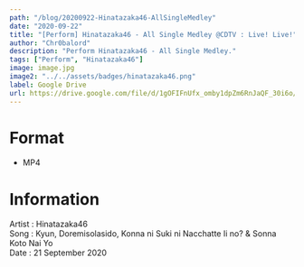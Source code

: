 ```yaml
---
path: "/blog/20200922-Hinatazaka46-AllSingleMedley"
date: "2020-09-22"
title: "[Perform] Hinatazaka46 - All Single Medley @CDTV : Live! Live!"
author: "Chr0balord"
description: "Perform Hinatazaka46 - All Single Medley."
tags: ["Perform", "Hinatazaka46"]
image: image.jpg
image2: "../../assets/badges/hinatazaka46.png"
label: Google Drive
url: https://drive.google.com/file/d/1gOFIFnUfx_omby1dpZm6RnJaQF_30i6o/view?usp=sharing
---
```


# Format

- MP4

# Information

Artist : Hinatazaka46 <br>
Song : Kyun, Doremisolasido, Konna ni Suki ni Nacchatte Ii no? & Sonna Koto Nai Yo <br>
Date : 21 September 2020 <br>
